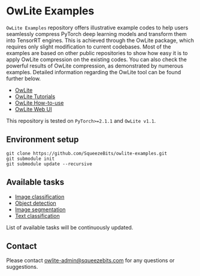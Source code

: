 # OwLite Examples

```OwLite Examples``` repository offers illustrative example codes to help users seamlessly compress PyTorch deep learning models and transform them into TensorRT engines. This is achieved through the OwLite package, which requires only slight modification to current codebases. Most of the examples are based on other public repositories to show how easy it is to apply OwLite compression on the existing codes. You can also check the powerful results of OwLite compression, as demonstrated by numerous examples. Detailed information regarding the OwLite tool can be found further below.

- [OwLite](https://squeezebits.gitbook.io/owlite)
- [OwLite Tutorials](https://squeezebits.gitbook.io/owlite/user-guide/tutorial)
- [OwLite How-to-use](https://squeezebits.gitbook.io/owlite/user-guide/how-to-use)
- [OwLite Web UI](https://squeezebits.gitbook.io/owlite/user-guide/web-ui)

This repository is tested on ```PyTorch>=2.1.1``` and ```OwLite v1.1```.

## Environment setup

    git clone https://github.com/SqueezeBits/owlite-examples.git
    git submodule init
    git submodule update --recursive 

## Available tasks
- [Image classification](image-classification/README.md)
- [Object detection](object-detection/README.md)
- [Image segmentation](image-segmentation/README.md)
- [Text classification](text-classification/README.md)

List of available tasks will be continuously updated.

## Contact
Please contact owlite-admin@squeezebits.com for any questions or suggestions.
